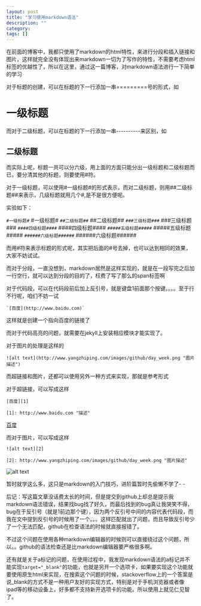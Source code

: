 ```yaml
---
layout: post
title: "学习使用markdown语法"
description: ""
category: 
tags: []
---
```

在前面的博客中，我都只使用了markdown的html特性，来进行分段和插入链接和图片，这样就完全没有体现出来markdown一切为了写作的特性，不需要考虑html标签的优越性了，所以在这里，通过这一篇博客，对markdown语法进行一下简单的学习

对于标题的创建，可以在标题的下一行添加一串=========号的形式，如

一级标题
===============================
而对于二级标题，可以在标题的下一行添加一串----------来区别，如

二级标题
----------------------
而实际上呢，标题一共可以分六级，用上面的方面只能分出一级标题和二级标题而已，要分清其他的标题，则要使用#符。

对于一级标题，可以使用#一级标题#的形式表示，而对二级标题，则用##二级标题##来表示，几级标题就用几个#,是不是很方便呢。

实验如下：

`#一级标题#`
#一级标题#
`##二级标题##`
##二级标题##
`###三级标题###`
###三级标题###
`####四级标题####`
####四级标题####
`#####五级标题#####`
#####五级标题#####
`######六级标题######`
######六级标题######

而用#符来表示标题的形式呢，其实把后面的#号去掉，也可以达到相同的效果，大家不妨试试。

而对于分段，一直没想到，markdown居然是这样实现的，就是在一段写完之后加一行空行，就可以达到分段的目的了，枉费了写了那么的span标签啊

对于代码段，可以在代码段前后加上反引号，就是键盘1前面那个按键。。。。至于行不行呢，咱们不妨一试

    `[百度](http://www.baidu.com)`
    
这样就是创建一个指向百度的链接了

而对于代码高亮的问题，就需要在jekyll上安装相应模块才能实现了。

对于图片的处理是这样的

`![alt text](http://www.yangzhiping.com/images/github/day_week.png "图片描述")`

而超链接和图片，还都可以使用另外一种方式来实现，那就是参考形式

对于超链接，可以写成这样

`[百度][1]`

`[1]: http://www.baidu.com "描述"`

[百度][1]

而对于图片，可以写成这样

`![alt text][2]`

`[2]: http://www.yangzhiping.com/images/github/day_week.png "图片描述"`

![alt text][2]

[1]: http://www.baidu.com "描述"
[2]: http://www.yangzhiping.com/images/github/day_week.png "图片描述"


暂时就学这么多，这只是markdown的入门技巧，进阶篇暂时先偷懒不学了- -

后记：写这篇文章没话费太长的时间，但是提交到github上却总是提示我markdown语法错误，结果找bug找了好久，而最后找到的bug真让我哭笑不得，bug在于反引号（就是1前边那个键），因为两个反引号中间的内容代表代码段，而我在文中提到反引号的时候用了一个。。。这样匹配就出了问题，而且导致反引号少了一个无法匹配，github在检查语法的时候就直接报错了。

不过这个问题在使用各种markdown编辑器的时候则可以直接绕过这个问题，所以。。github的语法检查还是比markdown编辑器要严格很多啊。

还有就是关于a标记的问题，在使用过程中，我发现markdown语法的a标记并不能实现`target="_blank"`的功能，也就是另开一个选项卡，如果要实现这个功能就要使用原生html来实现，在搜索这个问题的时候，stackoverflow上的一个答案是说_blank的方式不是一种用户友好的实现方式，特别是对于手机浏览器或者像ipad等的移动设备上，好多都不支持新开选项卡的功能。所以使用上就见仁见智了。



